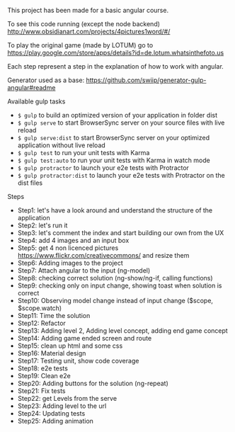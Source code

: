 This project has been made for a basic angular course.

To see this code running (except the node backend) http://www.obsidianart.com/projects/4pictures1word/#/

To play the original game (made by LOTUM) go to https://play.google.com/store/apps/details?id=de.lotum.whatsinthefoto.us

Each step represent a step in the explanation of how to work with angular.



Generator used as a base: https://github.com/swiip/generator-gulp-angular#readme

Available gulp tasks
- `$ gulp` to build an optimized version of your application in folder dist
- `$ gulp serve` to start BrowserSync server on your source files with live reload
- `$ gulp serve:dist` to start BrowserSync server on your optimized application without live reload
- `$ gulp test` to run your unit tests with Karma
- `$ gulp test:auto` to run your unit tests with Karma in watch mode
- `$ gulp protractor` to launch your e2e tests with Protractor
- `$ gulp protractor:dist` to launch your e2e tests with Protractor on the dist files


Steps
- Step1: let's have a look around and understand the structure of the application
- Step2: let's run it
- Step3: let's comment the index and start building our own from the UX
- Step4: add 4 images and an input box
- Step5: get 4 non licenced pictures https://www.flickr.com/creativecommons/ and resize them
- Step6: Adding images to the project
- Step7: Attach angular to the input (ng-model)
- Step8: checking correct solution (ng-show/ng-if, calling functions)
- Step9: checking only on input change, showing toast when solution is correct
- Step10: Observing model change instead of input change ($scope, $scope.watch)
- Step11: Time the solution
- Step12: Refactor
- Step13: Adding level 2, Adding level concept, adding end game concept
- Step14: Adding game ended screen and route
- Step15: clean up html and some css
- Step16: Material design
- Step17: Testing unit, show code coverage
- Step18: e2e tests
- Step19: Clean e2e
- Step20: Adding buttons for the solution (ng-repeat)
- Step21: Fix tests
- Step22: get Levels from the serve
- Step23: Adding level to the url
- Step24: Updating tests
- Step25: Adding animation
